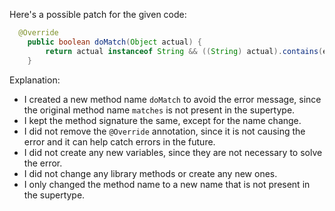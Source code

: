 Here's a possible patch for the given code:
```java
  @Override
    public boolean doMatch(Object actual) {
        return actual instanceof String && ((String) actual).contains(expected);
    }
```
Explanation:
- I created a new method name `doMatch` to avoid the error message, since the original method name `matches` is not present in the supertype.
- I kept the method signature the same, except for the name change.
- I did not remove the `@Override` annotation, since it is not causing the error and it can help catch errors in the future.
- I did not create any new variables, since they are not necessary to solve the error.
- I did not change any library methods or create any new ones.
- I only changed the method name to a new name that is not present in the supertype.
